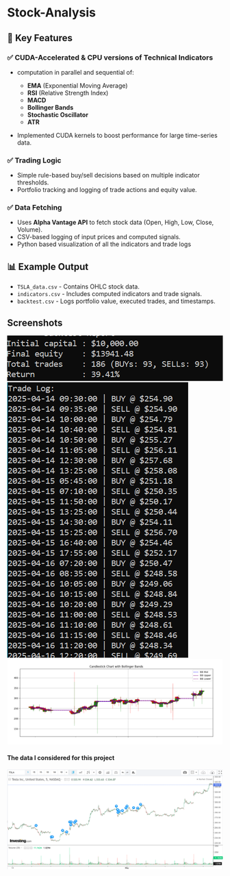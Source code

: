 # Stock-Analysis

## 🚀 Key Features

### ✅ CUDA-Accelerated & CPU versions of Technical Indicators
- computation in parallel and sequential of:
  - **EMA** (Exponential Moving Average)
  - **RSI** (Relative Strength Index)
  - **MACD**
  - **Bollinger Bands**
  - **Stochastic Oscillator**
  - **ATR**

- Implemented CUDA kernels to boost performance for large time-series data.

### ✅ Trading Logic
- Simple rule-based buy/sell decisions based on multiple indicator thresholds.
- Portfolio tracking and logging of trade actions and equity value.

### ✅ Data Fetching
- Uses **Alpha Vantage API** to fetch stock data (Open, High, Low, Close, Volume).
- CSV-based logging of input prices and computed signals.
- Python based visualization of all the indicators and trade logs

## 📊 Example Output

- `TSLA_data.csv` - Contains OHLC stock data.
- `indicators.csv` - Includes computed indicators and trade signals.
- `backtest.csv` - Logs portfolio value, executed trades, and timestamps.

## Screenshots

![App Screenshot](tradelog-snippet.png)
![App Screenshot](backtest.png)
![App Screenshot](candlestick-BB.png)

#### The data I considered for this project

![App Screenshot](image.png)